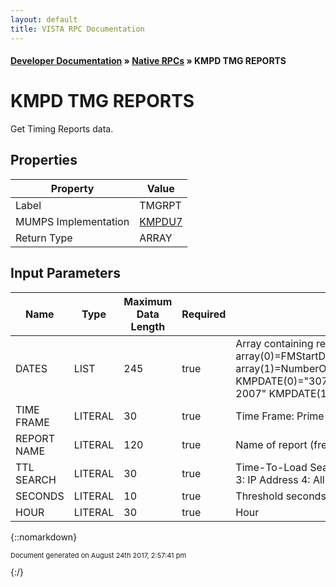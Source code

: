 ```yaml
---
layout: default
title: VISTA RPC Documentation
---
```


#### [Developer Documentation](../index) &#187; [Native RPCs](TableOfContents) &#187; KMPD TMG REPORTS<br/>
# KMPD TMG REPORTS

Get Timing Reports data.

## Properties

Property | Value
--- | ---
Label | TMGRPT
MUMPS Implementation | [KMPDU7](http://code.osehra.org/dox/Routine_KMPDU7_source.html)
Return Type | ARRAY


## Input Parameters

Name | Type | Maximum Data Length | Required | Description
--- | --- | --- | --- | ---
DATES | LIST | 245 | true | Array containing report dates in format:        array(0)&#x3D;FMStartDate^FMEndDate^ExtStartDate^ExtEndDate        array(1)&#x3D;NumberOfSessions ex:     KMPDATE(0)&#x3D;&quot;3070925^3071001^Sep 25, 2007^Oct 01, 2007&quot;        KMPDATE(1)&#x3D;7
TIME FRAME | LITERAL | 30 | true | Time Frame: Prime Time            Non-Prime Time
REPORT NAME | LITERAL | 120 | true | Name of report (free text).
TTL SEARCH | LITERAL | 30 | true | Time-To-Load Search criteria:        1: User Name        2: Client Name        3: IP Address        4: All Items
SECONDS | LITERAL | 10 | true | Threshold seconds.
HOUR | LITERAL | 30 | true | Hour



{::nomarkdown} <br/><p style="font-size: 11px">Document generated on August 24th 2017, 2:57:41 pm</p>{:/}